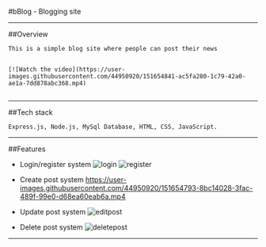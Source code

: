 #bBlog - Blogging site
***
##Overview
```
This is a simple blog site where people can post their news


[![Watch the video](https://user-images.githubusercontent.com/44950920/151654841-ac5fa280-1c79-42a0-ae1a-7dd878abc368.mp4)


```
***
##Tech stack
```
Express.js, Node.js, MySql Database, HTML, CSS, JavaScript.
```
***

##Features

+ Login/register system
![login](https://user-images.githubusercontent.com/44950920/151654729-04d8ec16-d97c-4929-b2f2-10c6ed4ec389.gif)
![register](https://user-images.githubusercontent.com/44950920/151654735-abd16579-a67d-4821-bb60-6b87d1de6068.gif)

+ Create post system
https://user-images.githubusercontent.com/44950920/151654793-8bc14028-3fac-489f-99e0-d68ea60eab6a.mp4

+ Update post system
![editpost](https://user-images.githubusercontent.com/44950920/151654802-e0a574cf-5f91-44ea-81f7-fe2ad25dd0f5.gif)

+ Delete post system
![deletepost](https://user-images.githubusercontent.com/44950920/151654805-feaa28da-5079-4b76-86e3-c61ea759f970.gif)


***

